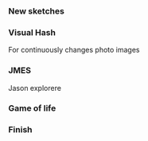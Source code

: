 ### New sketches

### Visual Hash

For continuously changes photo images

### JMES

Jason explorere

### Game of life


### Finish